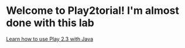 Welcome to Play2torial! I'm almost done with this lab
=======================

[Learn how to use Play 2.3 with Java](https://github.com/YogoGit/play2torial/blob/master/JAVA.md)
